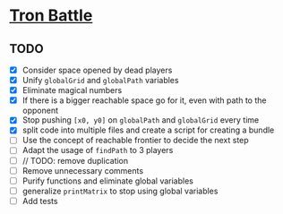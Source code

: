 # [Tron Battle](https://www.codingame.com/multiplayer/bot-programming/tron-battle)

## TODO

- [x] Consider space opened by dead players
- [x] Unify `globalGrid` and `globalPath` variables
- [x] Eliminate magical numbers
- [x] If there is a bigger reachable space go for it, even with path to the opponent
- [x] Stop pushing `[x0, y0]` on `globalPath` and `globalGrid` every time
- [x] split code into multiple files and create a script for creating a bundle
- [ ] Use the concept of reachable frontier to decide the next step
- [ ] Adapt the usage of `findPath` to 3 players
- [ ] // TODO: remove duplication
- [ ] Remove unnecessary comments
- [ ] Purify functions and eliminate global variables
- [ ] generalize `printMatrix` to stop using global variables
- [ ] Add tests
